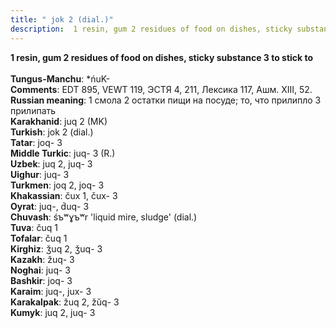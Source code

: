 ```yaml
---
title: " jok 2 (dial.)"
description:  1 resin, gum 2 residues of food on dishes, sticky substance 3 to stick to
---
```

<p data-pagefind-weight="0.5">
<strong> 1 resin, gum 2 residues of food on dishes, sticky substance 3 to stick to</strong><br><br>
<strong>Tungus-Manchu</strong>:  *ńuK-<br>
<strong>Comments</strong>:  EDT 895, VEWT 119, ЭСТЯ 4, 211, Лексика 117, Ашм. XIII, 52.<br>
<strong>Russian meaning</strong>:  1 смола 2 остатки пищи на посуде; то, что прилипло 3 прилипать<br>
<strong>Karakhanid</strong>:  juq 2 (MK)<br>
<strong>Turkish</strong>:  jok 2 (dial.)<br>
<strong>Tatar</strong>:  joq- 3<br>
<strong>Middle Turkic</strong>:  juq- 3 (R.)<br>
<strong>Uzbek</strong>:  juq 2, juq- 3<br>
<strong>Uighur</strong>:  juq- 3<br>
<strong>Turkmen</strong>:  joq 2, joq- 3<br>
<strong>Khakassian</strong>:  čux 1, čux- 3<br>
<strong>Oyrat</strong>:  juq-, d́uq- 3<br>
<strong>Chuvash</strong>:  śъʷɣъʷr 'liquid mire, sludge' (dial.)<br>
<strong>Tuva</strong>:  čuq 1<br>
<strong>Tofalar</strong>:  čuq 1<br>
<strong>Kirghiz</strong>:  ǯuq 2, ǯuq- 3<br>
<strong>Kazakh</strong>:  žuq- 3<br>
<strong>Noghai</strong>:  juq- 3<br>
<strong>Bashkir</strong>:  joq- 3<br>
<strong>Karaim</strong>:  juq-, jux- 3<br>
<strong>Karakalpak</strong>:  žuq 2, žŭq- 3<br>
<strong>Kumyk</strong>:  juq 2, juq- 3<br>

</p>

